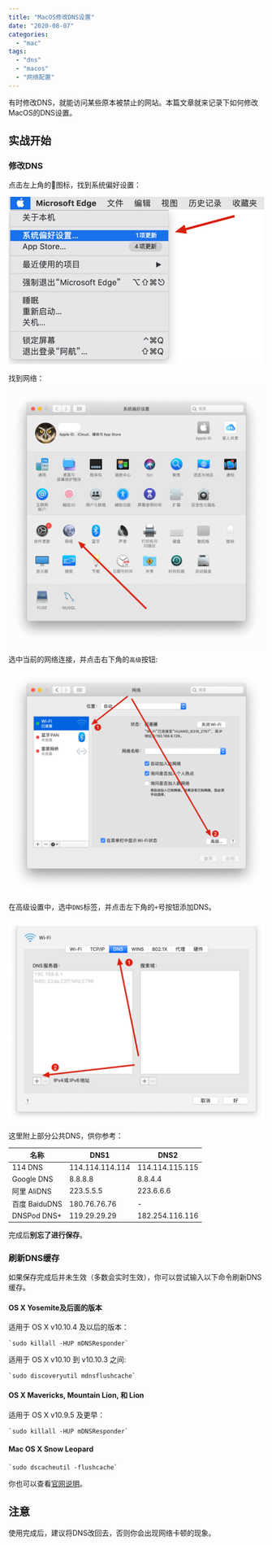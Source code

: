 ```yaml
---
title: "MacOS修改DNS设置"
date: "2020-08-07"
categories: 
  - "mac"
tags: 
  - "dns"
  - "macos"
  - "网络配置"
---
```


有时修改DNS，就能访问某些原本被禁止的网站。本篇文章就来记录下如何修改MacOS的DNS设置。

## 实战开始

### 修改DNS

点击左上角的🍎图标，找到系统偏好设置：

![](images/Mac修改DNS-01.png)

找到网络：

![](images/Mac修改DNS-02-1500x1494.png)

选中当前的网络连接，并点击右下角的`高级`按钮:

![](images/Mac修改DNS-03-1500x1298.png)

在高级设置中，选中`DNS`标签，并点击左下角的`+`号按钮添加DNS。

![](images/Mac修改DNS-04.png)

这里附上部分公共DNS，供你参考：

| 名称 | DNS1 | DNS2 |
| --- | --- | --- |
| 114 DNS | 114.114.114.114 | 114.114.115.115 |
| Google DNS | 8.8.8.8 | 8.8.4.4 |
| 阿里 AliDNS | 223.5.5.5 | 223.6.6.6 |
| 百度 BaiduDNS | 180.76.76.76 | \- |
| DNSPod DNS+ | 119.29.29.29 | 182.254.116.116 |

完成后**别忘了进行保存**。

### 刷新DNS缓存

如果保存完成后并未生效（多数会实时生效），你可以尝试输入以下命令刷新DNS缓存。

#### OS X Yosemite及后面的版本

适用于 OS X v10.10.4 及以后的版本：

    `sudo killall -HUP mDNSResponder`

适用于 OS X v10.10 到 v10.10.3 之间:

    `sudo discoveryutil mdnsflushcache`

#### OS X Mavericks, Mountain Lion, 和 Lion

适用于 OS X v10.9.5 及更早：

    `sudo killall -HUP mDNSResponder`

#### Mac OS X Snow Leopard

    `sudo dscacheutil -flushcache`

你也可以查看[官网说明](https://support.apple.com/en-us/HT202516)。

## 注意

使用完成后，建议将DNS改回去，否则你会出现网络卡顿的现象。
